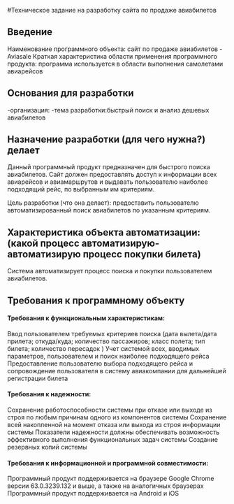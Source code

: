 #Техническое задание на разработку сайта по продаже авиабилетов

## Введение 
Наименование программного объекта: сайт по продаже  авиабилетов - Aviasale
Краткая характеристика области применения программного продукта: программа используется в области выполнения самолетами авиарейсов 

## Основания для разработки 
-организация: 
-тема разработки:быстрый поиск и анализ дешевых авиабилетов 

## Назначение разработки (для чего нужна?) делает 
Данный программный продукт предназначен для быстрого поиска авиабилетов. 
Сайт должен предоставлять доступ к информации всех авиарейсов и авиамаршрутов и выдавать пользователю наиболее подходящий рейс, 
по выбранным им критериям.

Цель разработки (что она делает): предоставить пользователю автоматизированный поиск авиабилетов по указанным критериям.

## Характеристика объекта автоматизации: (какой процесс автоматизирую-автоматизирую процесс покупки билета)
Система автоматизирует процесс поиска и покупки пользователем авиабилетов.

## Требования к программному объекту
#### Требования к функциональным характеристикам:
Ввод пользователем требуемых критериев поиска (дата вылета/дата прилета; откуда/куда; количество пассажиров; класс полета; тип билета;
количество пересадок )
Учет системой всех, вводимых параметров, пользователем и поиск наиболее подходящего рейса 
Предоставление пользователю выбора подходящего рейса и сопровождение пользователя в систему авиакомпании для дальнейшей регистрации билета

#### Требования к надежности:
Сохранение работоспособности системы при отказе или выходе из строя по любым причинам одного из компонентов системы
Сохранение всей накопленной на момент отказа или выхода из строя информации системы
Показатели надежности должны обеспечивать возможность эффективного выполнения функциональных задач системы
Создание резервных копий системы 

#### Требования к информационной и программной совместимости:
Программный продукт поддерживается на браузере Google Chrome версии 63.0.3239.132 и выше, а также на аналогичных браузерах
Программный продукт поддерживается на Android и iOS 
